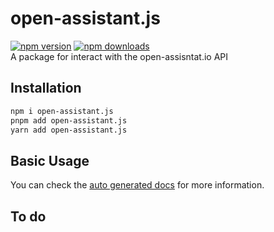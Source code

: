 # open-assistant.js

<a href="https://www.npmjs.com/package/open-assistant.js" target="_blank"><img src="https://img.shields.io/npm/v/open-assistant.js.svg?style=for-the-badge" alt="npm version" /></a>
<a href="https://www.npmjs.com/package/open-assistant.js" target="_blank"><img src="https://img.shields.io/npm/dw/open-assistant.js?style=for-the-badge" alt="npm downloads" /></a><br>
A package for interact with the open-assisntat.io API

## Installation

```bash
npm i open-assistant.js
pnpm add open-assistant.js
yarn add open-assistant.js
```

## Basic Usage

You can check the [auto generated docs](/docs/classes/default.md) for more information.

## To do

